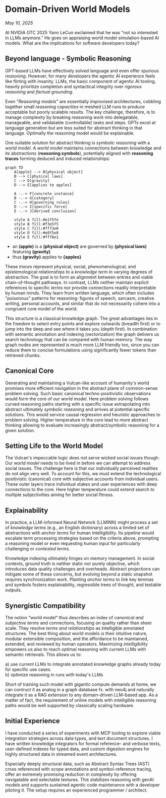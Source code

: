 # Domain-Driven World Models

*May 10, 2025*

At NVIDIA GTC 2025 Yann LeCun exclaimed that he was "not so interested in LLMs anymore." He goes on appraising world model simulation-based AI models. What are the implications for software developers today?

## Beyond language - Symbolic Reasoning

GPT-based LLMs have effectively solved language and even offer spurious _reasoning_. However, for many developers the agentic AI experience feels like flirting with insanity. LLMs, the basic component of agentic AI tooling, heavily prioritize completion and syntactical integrity over _rigorous reasoning_ and _factual grounding_.

Even "_Reasoning models_" are essentially improvised architectures, cobbling together small _reasoning capacities_ in meshed LLM runs to produce acceptable but poorly scalable results. The key challenge, therefore, is to manage complexity by breaking _reasoning work_ into delegatable, manageable, and validatable (controllable) tasks and steps. GPTs excel at language generation but are less suited for abstract thinking in that language. Optimally the reasoning model would be explainable.

One suitable solution for abstract thinking is _symbolic reasoning_ with a _world model_. A _world model_ maintains connections between knowledge and its abstractions (**reasoning symbols**), potentially aligned with **reasoning traces** forming deduced and induced relationships:

```mermaid
graph TD
    A[apple] --> B[physical object]
    B --> C[physical laws]
    C --> D[gravity]
    D --> E[applies to apples]
    
    A -.-> F[concrete instance]
    B -.-> G[category]
    C -.-> H[governing rules]
    D -.-> I[specific force]
    E -.-> J[derived conclusion]
    
    style A fill:#e1f5fe
    style B fill:#f3e5f5
    style C fill:#fff3e0
    style D fill:#e8f5e8
    style E fill:#fff8e1
```

- an **(apple)** is a **(physical object)** are governed by **(physical laws)** featuring **(gravity)**
- thus **(gravity)** applies to **{apples}**

These _traces_ represent physical, social, phenomenological, and epistemological relationships to a _knowledge term_ in varying degrees of abstraction. The goal is to form an alignment between entries and viable chain-of-thought pathways. In contrast, LLMs neither maintain explicit references to specific _terms_ nor provide connections readily interpretable by human minds. They learn from written language, which often includes "poisonous" patterns for reasoning: figures of speech, sarcasm, creative writing, personal accounts, and similar that do not necessarily cohere into a congruent core model of the world.

This structure is a classical knowledge graph. The great advantages lies in the freedom to select entry points and explore outwards (breadth first) or to jump into the deep and see where it takes you (depth first). In combination with semantic annotation and indexing (vectorization) the graph delivers us search technology that can be compared with human memory. The way graph nodes are represented is much more LLM friendly too, since you can reduce them to concise formulations using significantly fewer tokens than retrieved chunks.

## Canonical Core

Generating and maintaining a Vulcan-like account of humanity's world promises more efficient navigation in the abstract plane of common-sense problem solving. Such basic canonical techno-positivistic observations would form the core of our _world model_. Here problem solving follows curved reasoning paths starting with a specific issue extrapolating into abstract ultimately _symbolic reasoning_ and arrives at potential specific solutions. This would service causal regression and heuristic approaches to problem solving. Higher temperature in the core lead to more abstract thinking allowing to evaluate increasingly abstract/symbolic reasoning for a given solution.

## Setting Life to the World Model

The Vulcan's impeccable logic does not serve wicked social issues though. Our _world model_ needs to be lived in before we can attempt to address social issues. The challenge here is that our individually perceived realities do not align very well. To account for this, we must extend the technological positivistic (canonical) core with subjective accounts from individual users. These outer layers trace individual stakes and user experiences with deep connections to the core. Here higher temperature could extend search to multiple subjectivities aiming for better social fitness.

## Explainability

In practice, a LLM-informed Neural Network (LLMINN) might process a set of _knowledge terms_ (e.g., an English dictionary) across a limited set of abstractions with anchor _terms_ for human intelligibility. Its pipeline would escalate term processing strategies based on the criteria above, prompting a reasoning model or even requesting human input for particularly challenging or _contested terms_.

Knowledge indexing ultimately hinges on memory management. In social contexts, ground truth is neither static nor purely objective, which introduces data quality challenges and overheads. Abstract projections can mitigate some of these concerns, but evolving beyond a static snapshot requires synchronization work. Planting _anchor terms_ to link key lemmas and symbols fosters explainability, regressible trees of thought, and testable outputs.

## Synergistic Compatibility

The notion "world model" thus describes an index of _canonical and subjective terms_ and connections, focusing on quality rather than sheer scale. They resolve _terms and relationships_ as intelligible annotated structures. The best thing about world models is their intuitive nature, modular extensible composition, and the affordance to be maintained, extended, and reviewed by human operators. Maximizing _intelligibility_ empowers us also to reach optimal reasoning with current LLMs with semantic retrievals. This allows us to:

a) use current LLMs to integrate annotated knowledge graphs already today for specific use cases.  
b) optimize reasoning in runs with today's LLMs

Short of training such model with gigantic compute demands at home, we can contruct it as analog in a graph database fx. with neo4j and naturally integrate it as a RAG extension to any domain-driven LLM-based app. As a matter of fact, the requirement of online models with intelligible reasoning paths would be well supported by classically scaling hardware.

## Initial Experience

I have conducted a series of experiments with MCP tooling to explore viable integration strategies across data types, and text document structures. I have written knowledge integrators for formal reference- and verbose texts, user-defined indexes for typed data, and custom digestion engines for highly structured data in streamed event architectures.

Especially deeply structural data, such as Abstract Syntax Trees (AST) cross referenced with scope annotations and symbol-reference tracing, offer an extremely promising reduction in complexity by offering navigatable and selectable textures. This stabilizes reasoning with genAI models and supports sustained agentic code maintenance with a developer piloting it. The setup requires an experienced programmer / architect.
